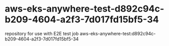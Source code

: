 # aws-eks-anywhere-test-d892c94c-b209-4604-a2f3-7d017fd15bf5-34
repository for use with E2E test job aws-eks-anywhere-test:d892c94c-b209-4604-a2f3-7d017fd15bf5-34
